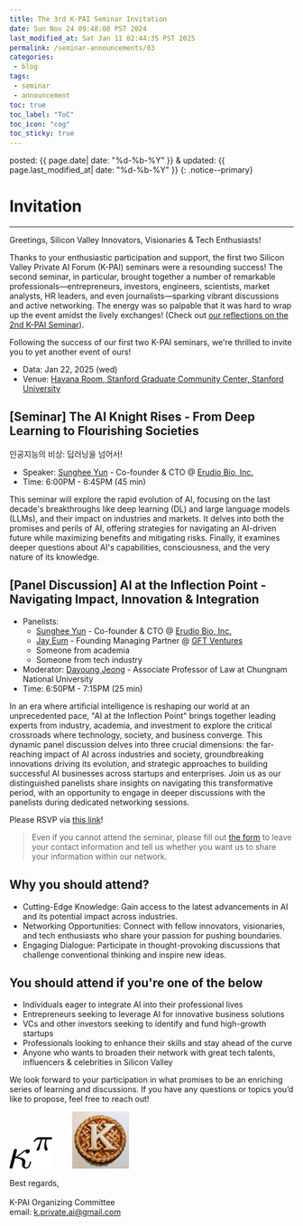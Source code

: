 ```yaml
---
title: The 3rd K-PAI Seminar Invitation
date: Sun Nov 24 09:48:08 PST 2024
last_modified_at: Sat Jan 11 02:44:35 PST 2025
permalink: /seminar-announcements/03
categories:
 - blog
tags:
 - seminar
 - announcement
toc: true
toc_label: "ToC"
toc_icon: "cog"
toc_sticky: true
---
```


posted: {{ page.date| date: "%d-%b-%Y" }}
&amp;
updated: {{ page.last_modified_at| date: "%d-%b-%Y" }}
{: .notice--primary}

<h1 id="invitation">Invitation</h1>

<hr>
Greetings, Silicon Valley Innovators, Visionaries &amp; Tech Enthusiasts!

Thanks to your enthusiastic participation and support, the first two Silicon Valley Private AI Forum (K-PAI) seminars were a resounding success!
The second seminar, in particular, brought together a number of remarkable professionals—entrepreneurs, investors,
engineers, scientists, market analysts, HR leaders, and even journalists—sparking vibrant discussions and active networking.
The energy was so palpable that it was hard to wrap up the event amidst the lively exchanges!
(Check out [our reflections on the 2nd K-PAI Seminar](/blog/PDT-K-PAI-2nd-seminar/)).

Following the success of our first two K-PAI seminars, we're thrilled to invite you to yet another event of ours!

<!--h1 id="3rd-seminar">
The 3rd K-PAI Seminar
</h1-->

<ul>
<li>
	Data: Jan 22, 2025 (wed)
</li>
<li>
	Venue: <a href="https://maps.app.goo.gl/pX9LR2UbUkcJ7g9t8">Havana Room, Stanford Graduate Community Center, Stanford University</a>
</li>
</ul>

<h2 id="ai-knight-rises">
[Seminar] The AI Knight Rises - From Deep Learning to Flourishing Societies
</h2>
인공지능의 비상: 딥러닝을 넘어서!

<ul>
<li>
	Speaker: <a href="https://sungheeyun.github.io/">Sunghee Yun</a>
	- Co-founder &amp; CTO @ <a href="https://sungheeyun-erudio.github.io/">Erudio Bio, Inc.</a>
</li>
<li>
	Time: 6:00PM - 6:45PM (45 min)
</li>
</ul>

This seminar will explore the rapid evolution of AI, focusing
on the last decade's breakthroughs like deep learning (DL) and large language models (LLMs),
and their impact on industries and markets.
It delves into both the promises and perils of AI, offering strategies
for navigating an AI-driven future while maximizing benefits and mitigating risks.
Finally, it examines deeper questions about AI's capabilities, consciousness, and the very nature of its knowledge.

<h2 id="panel-discussion">
[Panel Discussion]
AI at the Inflection Point
-
Navigating Impact, Innovation &amp; Integration
</h2>

<ul>
<li>
	Panelists:
	<ul>
	<li>
		<a href="https://sungheeyun.github.io/">Sunghee Yun</a>
		- Co-founder &amp; CTO @ <a href="https://sungheeyun-erudio.github.io/">Erudio Bio, Inc.</a>
	</li>
	<li>
		<a href="https://www.linkedin.com/in/jayeum/">Jay Eum</a>
		- Founding Managing Partner @ <a href="https://www.gft.vc/">GFT Ventures</a>
	</li>
	<li>
		Someone from academia
	</li>
	<li>
		Someone from tech industry
	</li>
	</ul>
</li>
<li>
	Moderator:
	<a href="https://www.linkedin.com/in/dayoungjeong/">Dayoung Jeong</a>
	- Associate Professor of Law at Chungnam National University
</li>
<li>
	Time: 6:50PM - 7:15PM (25 min)
</li>
</ul>

In an era where artificial intelligence is reshaping our world at an unprecedented pace,
"AI at the Inflection Point" brings together
leading experts from industry, academia, and investment to explore the critical crossroads where technology, society, and business converge.
This dynamic panel discussion delves into three crucial dimensions:
the far-reaching impact of AI across industries and society, groundbreaking
innovations driving its evolution, and strategic approaches to building successful AI businesses across startups and enterprises.
Join us as our distinguished panelists share insights on navigating this transformative period,
with an opportunity to engage in deeper discussions with the panelists during dedicated networking sessions.



Please RSVP via [this link](https://forms.gle/aZgU4A5uxVBmUwa79)!

<blockquote>
Even if you cannot attend the seminar,
please fill out <a href="https://forms.gle/aZgU4A5uxVBmUwa79">the form</a>
to leave your contact information
and tell us whether you want us to share your information
within our network.
</blockquote>

<!--(Gain insights from Sunghee Yun, an expert leading the intersection of AI, semiconductor &amp; biotechnology,
as he explores how AI transcends deep learning to impact industries, societies, and economies.
Discover more about his interests and perspectives on AI
by visiting his <a href="https://sungheeyun.github.io/articles">AI Insights Hub</a> and <a href="https://sungheeyun.github.io/papers">AI Papers Hub</a>.)-->

<h2 id="why-attend">Why you should attend?</h2>

- Cutting-Edge Knowledge: Gain access to the latest advancements in AI and its potential impact across industries.
- Networking Opportunities: Connect with fellow innovators, visionaries, and tech enthusiasts who share your passion for pushing boundaries.
- Engaging Dialogue: Participate in thought-provoking discussions that challenge conventional thinking and inspire new ideas.

<h2 id="target-audience">You should attend if you're one of the below</h2>

<!--p>
This series is designed for individuals interested in acquiring and integrating cutting-edge technologies, those planning innovative businesses in advanced sectors, and anyone looking to enhance their current business with AI or privacy-enhancing cryptography (PEC).
</p-->

- Individuals eager to integrate AI into their professional lives
- Entrepreneurs seeking to leverage AI for innovative business solutions
- VCs and other investors seeking to identify and fund high-growth startups
- Professionals looking to enhance their skills and stay ahead of the curve
- Anyone who wants to broaden their network with great tech talents, influencers &amp; celebrities in Silicon Valley


<p>
We look forward to your participation in what promises to be an enriching series of learning and discussions.
If you have any questions or topics you’d like to propose, feel free to reach out!
</p>

<div class="centered-container">
<img width="15%" src="/assets/images/kappa-to-pi.png">
&nbsp;
&nbsp;
&nbsp;
&nbsp;
<img width="20%" src="/assets/images/k-on-pie.png">
</div>

<p>
Best regards,
<br>
<br>
K-PAI Organizing Committee
<br>
email: <a href="mailto:k.private.ai@gmail.com">k.private.ai@gmail.com</a>
</p>

